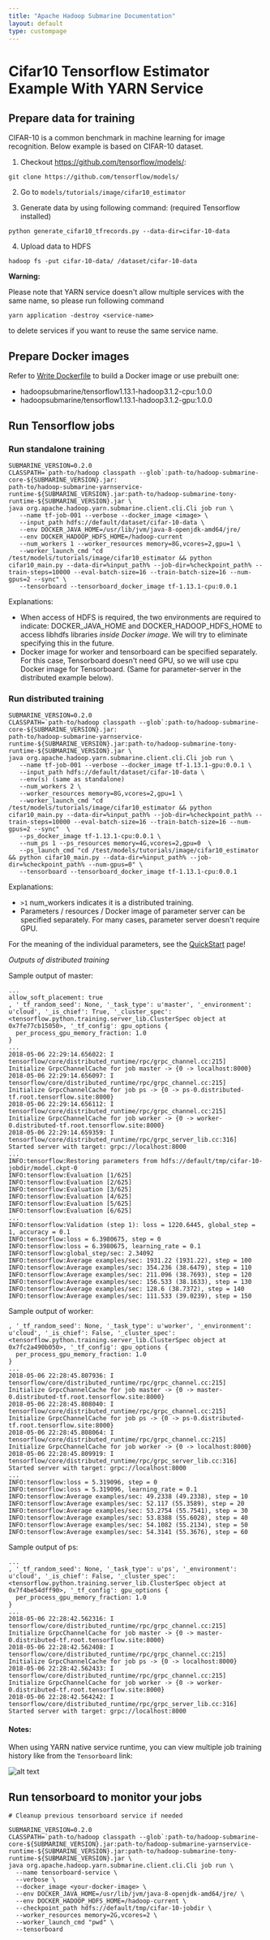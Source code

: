```yaml
---
title: "Apache Hadoop Submarine Documentation"
layout: default
type: custompage
---
```


<!--
   Licensed to the Apache Software Foundation (ASF) under one or more
   contributor license agreements.  See the NOTICE file distributed with
   this work for additional information regarding copyright ownership.
   The ASF licenses this file to You under the Apache License, Version 2.0
   (the "License"); you may not use this file except in compliance with
   the License.  You may obtain a copy of the License at
   https://www.apache.org/licenses/LICENSE-2.0
   Unless required by applicable law or agreed to in writing, software
   distributed under the License is distributed on an "AS IS" BASIS,
   WITHOUT WARRANTIES OR CONDITIONS OF ANY KIND, either express or implied.
   See the License for the specific language governing permissions and
   limitations under the License.
-->

# Cifar10 Tensorflow Estimator Example With YARN Service

## Prepare data for training

CIFAR-10 is a common benchmark in machine learning for image recognition. Below example is based on CIFAR-10 dataset.

1) Checkout https://github.com/tensorflow/models/:
```
git clone https://github.com/tensorflow/models/
```

2) Go to `models/tutorials/image/cifar10_estimator`

3) Generate data by using following command: (required Tensorflow installed)

```
python generate_cifar10_tfrecords.py --data-dir=cifar-10-data
```

4) Upload data to HDFS

```
hadoop fs -put cifar-10-data/ /dataset/cifar-10-data
```

**Warning:**

Please note that YARN service doesn't allow multiple services with the same name, so please run following command
```
yarn application -destroy <service-name>
```
to delete services if you want to reuse the same service name.

## Prepare Docker images

Refer to [Write Dockerfile](docs/0.2.0/WriteDockerfileTF) to build a Docker image or use prebuilt one:

- hadoopsubmarine/tensorflow1.13.1-hadoop3.1.2-cpu:1.0.0
- hadoopsubmarine/tensorflow1.13.1-hadoop3.1.2-gpu:1.0.0

## Run Tensorflow jobs

### Run standalone training

```
SUBMARINE_VERSION=0.2.0
CLASSPATH=`path-to/hadoop classpath --glob`:path-to/hadoop-submarine-core-${SUBMARINE_VERSION}.jar:
path-to/hadoop-submarine-yarnservice-runtime-${SUBMARINE_VERSION}.jar:path-to/hadoop-submarine-tony-
runtime-${SUBMARINE_VERSION}.jar \
java org.apache.hadoop.yarn.submarine.client.cli.Cli job run \
   --name tf-job-001 --verbose --docker_image <image> \
   --input_path hdfs://default/dataset/cifar-10-data \
   --env DOCKER_JAVA_HOME=/usr/lib/jvm/java-8-openjdk-amd64/jre/
   --env DOCKER_HADOOP_HDFS_HOME=/hadoop-current
   --num_workers 1 --worker_resources memory=8G,vcores=2,gpu=1 \
   --worker_launch_cmd "cd /test/models/tutorials/image/cifar10_estimator && python cifar10_main.py --data-dir=%input_path% --job-dir=%checkpoint_path% --train-steps=10000 --eval-batch-size=16 --train-batch-size=16 --num-gpus=2 --sync" \
   --tensorboard --tensorboard_docker_image tf-1.13.1-cpu:0.0.1
```

Explanations:

- When access of HDFS is required, the two environments are required to indicate: DOCKER_JAVA_HOME and DOCKER_HADOOP_HDFS_HOME to access libhdfs libraries *inside Docker image*. We will try to eliminate specifying this in the future.
- Docker image for worker and tensorboard can be specified separately. For this case, Tensorboard doesn't need GPU, so we will use cpu Docker image for Tensorboard. (Same for parameter-server in the distributed example below).

### Run distributed training

```
SUBMARINE_VERSION=0.2.0
CLASSPATH=`path-to/hadoop classpath --glob`:path-to/hadoop-submarine-core-${SUBMARINE_VERSION}.jar:
path-to/hadoop-submarine-yarnservice-runtime-${SUBMARINE_VERSION}.jar:path-to/hadoop-submarine-tony-
runtime-${SUBMARINE_VERSION}.jar \
java org.apache.hadoop.yarn.submarine.client.cli.Cli job run \
   --name tf-job-001 --verbose --docker_image tf-1.13.1-gpu:0.0.1 \
   --input_path hdfs://default/dataset/cifar-10-data \
   --env(s) (same as standalone)
   --num_workers 2 \
   --worker_resources memory=8G,vcores=2,gpu=1 \
   --worker_launch_cmd "cd /test/models/tutorials/image/cifar10_estimator && python cifar10_main.py --data-dir=%input_path% --job-dir=%checkpoint_path% --train-steps=10000 --eval-batch-size=16 --train-batch-size=16 --num-gpus=2 --sync"  \
   --ps_docker_image tf-1.13.1-cpu:0.0.1 \
   --num_ps 1 --ps_resources memory=4G,vcores=2,gpu=0  \
   --ps_launch_cmd "cd /test/models/tutorials/image/cifar10_estimator && python cifar10_main.py --data-dir=%input_path% --job-dir=%checkpoint_path% --num-gpus=0" \
   --tensorboard --tensorboard_docker_image tf-1.13.1-cpu:0.0.1
```

Explanations:

- `>1` num_workers indicates it is a distributed training.
- Parameters / resources / Docker image of parameter server can be specified separately. For many cases, parameter server doesn't require GPU.

For the meaning of the individual parameters, see the [QuickStart](docs/0.2.0/QuickStart) page!

*Outputs of distributed training*

Sample output of master:
```
...
allow_soft_placement: true
, '_tf_random_seed': None, '_task_type': u'master', '_environment': u'cloud', '_is_chief': True, '_cluster_spec': <tensorflow.python.training.server_lib.ClusterSpec object at 0x7fe77cb15050>, '_tf_config': gpu_options {
  per_process_gpu_memory_fraction: 1.0
}
...
2018-05-06 22:29:14.656022: I tensorflow/core/distributed_runtime/rpc/grpc_channel.cc:215] Initialize GrpcChannelCache for job master -> {0 -> localhost:8000}
2018-05-06 22:29:14.656097: I tensorflow/core/distributed_runtime/rpc/grpc_channel.cc:215] Initialize GrpcChannelCache for job ps -> {0 -> ps-0.distributed-tf.root.tensorflow.site:8000}
2018-05-06 22:29:14.656112: I tensorflow/core/distributed_runtime/rpc/grpc_channel.cc:215] Initialize GrpcChannelCache for job worker -> {0 -> worker-0.distributed-tf.root.tensorflow.site:8000}
2018-05-06 22:29:14.659359: I tensorflow/core/distributed_runtime/rpc/grpc_server_lib.cc:316] Started server with target: grpc://localhost:8000
...
INFO:tensorflow:Restoring parameters from hdfs://default/tmp/cifar-10-jobdir/model.ckpt-0
INFO:tensorflow:Evaluation [1/625]
INFO:tensorflow:Evaluation [2/625]
INFO:tensorflow:Evaluation [3/625]
INFO:tensorflow:Evaluation [4/625]
INFO:tensorflow:Evaluation [5/625]
INFO:tensorflow:Evaluation [6/625]
...
INFO:tensorflow:Validation (step 1): loss = 1220.6445, global_step = 1, accuracy = 0.1
INFO:tensorflow:loss = 6.3980675, step = 0
INFO:tensorflow:loss = 6.3980675, learning_rate = 0.1
INFO:tensorflow:global_step/sec: 2.34092
INFO:tensorflow:Average examples/sec: 1931.22 (1931.22), step = 100
INFO:tensorflow:Average examples/sec: 354.236 (38.6479), step = 110
INFO:tensorflow:Average examples/sec: 211.096 (38.7693), step = 120
INFO:tensorflow:Average examples/sec: 156.533 (38.1633), step = 130
INFO:tensorflow:Average examples/sec: 128.6 (38.7372), step = 140
INFO:tensorflow:Average examples/sec: 111.533 (39.0239), step = 150
```

Sample output of worker:
```
, '_tf_random_seed': None, '_task_type': u'worker', '_environment': u'cloud', '_is_chief': False, '_cluster_spec': <tensorflow.python.training.server_lib.ClusterSpec object at 0x7fc2a490b050>, '_tf_config': gpu_options {
  per_process_gpu_memory_fraction: 1.0
}
...
2018-05-06 22:28:45.807936: I tensorflow/core/distributed_runtime/rpc/grpc_channel.cc:215] Initialize GrpcChannelCache for job master -> {0 -> master-0.distributed-tf.root.tensorflow.site:8000}
2018-05-06 22:28:45.808040: I tensorflow/core/distributed_runtime/rpc/grpc_channel.cc:215] Initialize GrpcChannelCache for job ps -> {0 -> ps-0.distributed-tf.root.tensorflow.site:8000}
2018-05-06 22:28:45.808064: I tensorflow/core/distributed_runtime/rpc/grpc_channel.cc:215] Initialize GrpcChannelCache for job worker -> {0 -> localhost:8000}
2018-05-06 22:28:45.809919: I tensorflow/core/distributed_runtime/rpc/grpc_server_lib.cc:316] Started server with target: grpc://localhost:8000
...
INFO:tensorflow:loss = 5.319096, step = 0
INFO:tensorflow:loss = 5.319096, learning_rate = 0.1
INFO:tensorflow:Average examples/sec: 49.2338 (49.2338), step = 10
INFO:tensorflow:Average examples/sec: 52.117 (55.3589), step = 20
INFO:tensorflow:Average examples/sec: 53.2754 (55.7541), step = 30
INFO:tensorflow:Average examples/sec: 53.8388 (55.6028), step = 40
INFO:tensorflow:Average examples/sec: 54.1082 (55.2134), step = 50
INFO:tensorflow:Average examples/sec: 54.3141 (55.3676), step = 60
```

Sample output of ps:
```
...
, '_tf_random_seed': None, '_task_type': u'ps', '_environment': u'cloud', '_is_chief': False, '_cluster_spec': <tensorflow.python.training.server_lib.ClusterSpec object at 0x7f4be54dff90>, '_tf_config': gpu_options {
  per_process_gpu_memory_fraction: 1.0
}
...
2018-05-06 22:28:42.562316: I tensorflow/core/distributed_runtime/rpc/grpc_channel.cc:215] Initialize GrpcChannelCache for job master -> {0 -> master-0.distributed-tf.root.tensorflow.site:8000}
2018-05-06 22:28:42.562408: I tensorflow/core/distributed_runtime/rpc/grpc_channel.cc:215] Initialize GrpcChannelCache for job ps -> {0 -> localhost:8000}
2018-05-06 22:28:42.562433: I tensorflow/core/distributed_runtime/rpc/grpc_channel.cc:215] Initialize GrpcChannelCache for job worker -> {0 -> worker-0.distributed-tf.root.tensorflow.site:8000}
2018-05-06 22:28:42.564242: I tensorflow/core/distributed_runtime/rpc/grpc_server_lib.cc:316] Started server with target: grpc://localhost:8000
```
#### Notes:
When using YARN native service runtime, you can view multiple job training history like from the `Tensorboard` link:

![alt text](./images/multiple-tensorboard-jobs.png "Tensorboard for multiple jobs")

## Run tensorboard to monitor your jobs

```shell
# Cleanup previous tensorboard service if needed

SUBMARINE_VERSION=0.2.0
CLASSPATH=`path-to/hadoop classpath --glob`:path-to/hadoop-submarine-core-${SUBMARINE_VERSION}.jar:path-to/hadoop-submarine-yarnservice-runtime-${SUBMARINE_VERSION}.jar:path-to/hadoop-submarine-tony-runtime-${SUBMARINE_VERSION}.jar \
java org.apache.hadoop.yarn.submarine.client.cli.Cli job run \
  --name tensorboard-service \
  --verbose \
  --docker_image <your-docker-image> \
  --env DOCKER_JAVA_HOME=/usr/lib/jvm/java-8-openjdk-amd64/jre/ \
  --env DOCKER_HADOOP_HDFS_HOME=/hadoop-current \
  --checkpoint_path hdfs://default/tmp/cifar-10-jobdir \
  --worker_resources memory=2G,vcores=2 \
  --worker_launch_cmd "pwd" \
  --tensorboard
```
